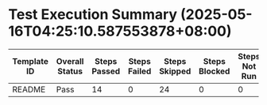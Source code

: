 # Test Execution Summary (2025-05-16T04:25:10.587553878+08:00)

| Template ID | Overall Status | Steps Passed | Steps Failed | Steps Skipped | Steps Blocked | Steps Not Run | Report File |
|-------------|----------------|--------------|--------------|---------------|---------------|---------------|-------------|
| README | Pass | 14 | 0 | 24 | 0 | 0 | readme_k1.toml.report.md |
